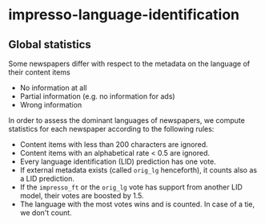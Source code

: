 # impresso-language-identification

## Global statistics

Some newspapers differ with respect to the metadata on the language of their content items
  - No information at all
  - Partial information (e.g. no information for ads)
  - Wrong information
  
 In order to assess the dominant languages of newspapers, we compute statistics for each newspaper according to the following rules:
 
  - Content items with less than 200 characters are ignored.
  - Content items with an alphabetical rate < 0.5 are ignored.
  - Every language identification (LID) prediction has one vote.
  - If external metadata exists (called `orig_lg` henceforth), it counts also as a LID prediction.
  - If the `impresso_ft` or the `orig_lg` vote has support from another LID model, their votes are boosted by 1.5.
  - The language with the most votes wins and is counted. In case of a tie, we don't count.
